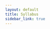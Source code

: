 ```yaml
---
layout: default
title: Syllabus
sidebar_link: true
---
```



<object data="https://stat400.github.io/PDFs/Spring_2021_Syllabus_Stat_400.pdf" width="100%" height="1080" type="application/pdf">
    <embed src="https://stat400.github.io/PDFs/Spring_2021_Syllabus_Stat_400.pdf" type="application/pdf" />
</object>